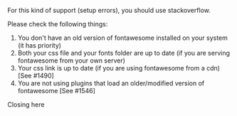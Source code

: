 For this kind of support (setup errors), you should use stackoverflow.

Please check the following things:

1. You don't have an old version of fontawesome installed on your system (it has priority)
2. Both your css file and your fonts folder are up to date (if you are serving fontawesome from your own server)
3. Your css link is up to date (if you are using fontawesome from a cdn) [See #1490]
4. You are not using plugins that load an older/modified version of fontawesome [See #1546]

Closing here